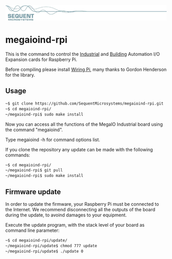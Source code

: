 
[![megaioind-rpi](readmeres/sequent.jpg)](https://sequentmicrosystems.com/index.php?route=product/category&path=20)

# megaioind-rpi

This is the command to control the [Industrial](https://sequentmicrosystems.com/index.php?route=product/product&path=33&product_id=52) and [Building](https://sequentmicrosystems.com/index.php?route=product/product&path=33&product_id=53) Automation I/O Expansion cards for Raspberry Pi.

Before compiling please install [Wiring Pi](http://wiringpi.com/download-and-install/), many thanks to Gordon Henderson for the library.

## Usage

```bash
~$ git clone https://github.com/SequentMicrosystems/megaioind-rpi.git
~$ cd megaioind-rpi/
~/megaioind-rpi$ sudo make install
```

Now you can access all the functions of the MegaIO Industrial board using the command "megaioind".

Type megaioind -h for command options list.

If you clone the repository any update can be made with the following commands:

```bash
~$ cd megaioind-rpi/  
~/megaioind-rpi$ git pull
~/megaioind-rpi$ sudo make install
```  
## Firmware update

In order to update the firmware, your Raspberry Pi must be connected to the Internet. We recommend disconnecting all the outputs of the board during the update, to avoind damages to your equipment.

Execute the update program, with the stack level of your board as command line parameter:

```bash
~$ cd megaioind-rpi/update/
~/megaioind-rpi/update$ chmod 777 update
~/megaioind-rpi/update$ ./update 0
```
